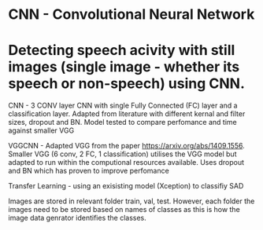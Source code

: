 # CNN - Convolutional Neural Network
# Detecting speech acivity with still images (single image - whether its speech or non-speech) using CNN.  
CNN - 3 CONV layer CNN with single Fully Connected (FC) layer and a classification layer.  Adapted from literature with different kernal and filter sizes, dropout and BN. Model tested to compare perfomance and time against smaller VGG

VGGCNN - Adapted VGG from the paper https://arxiv.org/abs/1409.1556. Smaller VGG (6 conv, 2 FC, 1 classification) utilises the VGG model but adapted to run within the computional resources available. Uses dropout and BN which has proven to improve perfomance 

Transfer Learning - using an exisisting model (Xception) to classifiy SAD 

Images are stored in relevant folder train, val, test.
However, each folder the images need to be stored based on names of classes as this is how the image data genrator identifies the classes.
